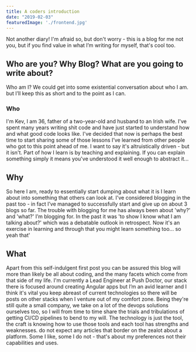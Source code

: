 ```yaml
---
title: A coders introduction
date: "2019-02-03"
featuredImage: './frontend.jpg'
---
```


Not another diary! I'm afraid so, but don't worry - this is a blog for me not you, but if you find value in what I’m writing for myself, that's cool too.

<!-- end -->

## Who are you? Why Blog? What are you going to write about?

Who am I? We could get into some existential conversation about who I am. but I’ll keep this as short and to the point as I can.

### Who

I'm Kev, I am 36, father of a two-year-old and husband to an Irish wife. I've spent many years writing shit code and have just started to understand how and what good code looks like. I've decided that now is perhaps the best time to start sharing some of those lessons I’ve learned from other people who got to this point ahead of me. I want to say it's altruistically driven - but it isn't. Part of how I learn is by teaching and explaining. If you can explain something simply it means you've understood it well enough to abstract it...

## Why

So here I am, ready to essentially start dumping about what it is I learn about into something that others can look at. I've considered blogging in the past too - in fact I’ve managed to successfully start and give up on about 3 blogs so far. The trouble with blogging for me has always been about 'why?' and 'what?' I’m blogging for. In the past it was 'to show I know what I am talking about?' which was a debatable outlook in retrospect. Now it's an exercise in learning and through that you might learn something too... so yeah that'

## What

Apart from this self-indulgent first post you can be assured this blog will more than likely be all about coding, and the many facets which come from that side of my life. I'm currently a Lead Engineer at Push Doctor, our stack there is focused around creating Angular apps but I’m an avid learner and I think it's vital you keep abreast of current technologies so there will be posts on other stacks when I venture out of my comfort zone. Being they're still quite a small company, we take on a lot of the devops solutions ourselves too, so I will from time to time share the trials and tribulations of getting CI/CD pipelines to bend to my will.
The technology is just the tool, the craft is knowing how to use those tools and each tool has strengths and weaknesses. do not expect any articles that border on the zealot about a platform. Some I like, some I do not - that's about my preferences not their capabilities and uses.
